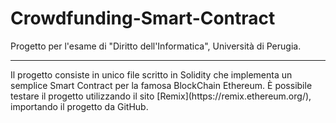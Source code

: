 # Crowdfunding-Smart-Contract
Progetto per l'esame di "Diritto dell'Informatica", Università di Perugia.
<hr>
Il progetto consiste in unico file scritto in Solidity che implementa un semplice Smart Contract per la famosa BlockChain Ethereum.
È possibile testare il progetto utilizzando il sito [Remix](https://remix.ethereum.org/), importando il progetto da GitHub.
